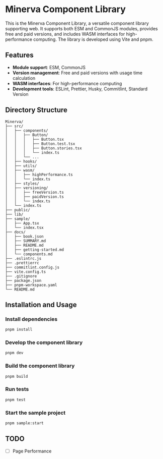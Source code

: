 # Minerva Component Library

This is the Minerva Component Library, a versatile component library supporting web. It supports both ESM and CommonJS modules, provides free and paid versions, and includes WASM interfaces for high-performance computing. The library is developed using Vite and pnpm.

## Features

- **Module support**: ESM, CommonJS
- **Version management**: Free and paid versions with usage time calculation
- **WASM interfaces**: For high-performance computing
- **Development tools**: ESLint, Prettier, Husky, Commitlint, Standard Version

## Directory Structure

```plaintext
Minerva/
├── src/
│   ├── components/
│   │   ├── Button/
│   │   │   ├── Button.tsx
│   │   │   ├── Button.test.tsx
│   │   │   ├── Button.stories.tsx
│   │   │   └── index.ts
│   │   └── ...
│   ├── hooks/
│   ├── utils/
│   ├── wasm/
│   │   ├── highPerformance.ts
│   │   └── index.ts
│   ├── styles/
│   ├── versioning/
│   │   ├── freeVersion.ts
│   │   ├── paidVersion.ts
│   │   └── index.ts
│   └── index.ts
├── public/
├── lib/
├── sample/
│   ├── App.tsx
│   └── index.tsx
├── docs/
│   ├── book.json
│   ├── SUMMARY.md
│   ├── README.md
│   ├── getting-started.md
│   └── components.md
├── .eslintrc.js
├── .prettierrc
├── commitlint.config.js
├── vite.config.ts
├── .gitignore
├── package.json
├── pnpm-workspace.yaml
└── README.md
```

## Installation and Usage

### Install dependencies

```bash
pnpm install
```

### Develop the component library

```bash
pnpm dev
```

### Build the component library

```bash
pnpm build
```

### Run tests

```bash
pnpm test
```

### Start the sample project

```bash
pnpm sample:start
```

## TODO

- [ ] Page Performance
